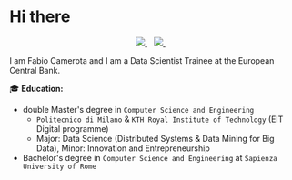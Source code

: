 # Hi there
<p align='center'>
  <a href="https://www.linkedin.com/in/fabio-camerota-685b75165/">
    <img src="https://img.shields.io/badge/LinkedIn-0077B5?style=for-the-badge&logo=linkedin&logoColor=white"></img>
  </a>&nbsp;&nbsp;
  <a href="mailto:fabiocamerota99@gmail.com">
    <img src="https://img.shields.io/badge/Gmail-D14836?style=for-the-badge&logo=gmail&logoColor=white"></img>
  </a> &nbsp;&nbsp;
</p>

I am Fabio Camerota and I am a Data Scientist Trainee at the European Central Bank.

:mortar_board: **Education:**
- double Master's degree in `Computer Science and Engineering`
    - `Politecnico di Milano` & `KTH Royal Institute of Technology` (EIT Digital programme)
    - Major: Data Science (Distributed Systems & Data Mining for Big Data), Minor: Innovation and Entrepreneurship
- Bachelor's degree in `Computer Science and Engineering` at `Sapienza University of Rome`
<!--
**FCameCode/FCameCode** is a ✨ _special_ ✨ repository because its `README.md` (this file) appears on your GitHub profile.

Here are some ideas to get you started:

- 🔭 I’m currently working on ...
- 🌱 I’m currently learning ...
- 👯 I’m looking to collaborate on ...
- 🤔 I’m looking for help with ...
- 💬 Ask me about ...
- 📫 How to reach me: ...
- 😄 Pronouns: ...
- ⚡ Fun fact: ...
-->

